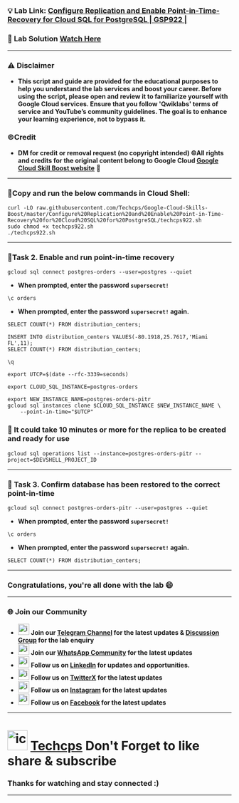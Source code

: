 
### 💡 Lab Link: [Configure Replication and Enable Point-in-Time-Recovery for Cloud SQL for PostgreSQL | GSP922 | ](https://www.cloudskillsboost.google/focuses/22795?parent=catalog)

### 🚀 Lab Solution [Watch Here](https://www.youtube.com/@techcps)

---

### ⚠️ Disclaimer
- **This script and guide are provided for  the educational purposes to help you understand the lab services and boost your career. Before using the script, please open and review it to familiarize yourself with Google Cloud services. Ensure that you follow 'Qwiklabs' terms of service and YouTube’s community guidelines. The goal is to enhance your learning experience, not to bypass it.**

### ©Credit
- **DM for credit or removal request (no copyright intended) ©All rights and credits for the original content belong to Google Cloud [Google Cloud Skill Boost website](https://www.cloudskillsboost.google/)** 🙏

---

### 🚨Copy and run the below commands in Cloud Shell:

```
curl -LO raw.githubusercontent.com/Techcps/Google-Cloud-Skills-Boost/master/Configure%20Replication%20and%20Enable%20Point-in-Time-Recovery%20for%20Cloud%20SQL%20for%20PostgreSQL/techcps922.sh
sudo chmod +x techcps922.sh
./techcps922.sh
```

---

### 🚀Task 2. Enable and run point-in-time recovery

```
gcloud sql connect postgres-orders --user=postgres --quiet
```
- **When prompted, enter the password `supersecret!`**

```
\c orders
```
- **When prompted, enter the password `supersecret!` again.**

```
SELECT COUNT(*) FROM distribution_centers;
```
```
INSERT INTO distribution_centers VALUES(-80.1918,25.7617,'Miami FL',11);
SELECT COUNT(*) FROM distribution_centers;
```

```
\q
```

```
export UTCP=$(date --rfc-3339=seconds)

export CLOUD_SQL_INSTANCE=postgres-orders

export NEW_INSTANCE_NAME=postgres-orders-pitr
gcloud sql instances clone $CLOUD_SQL_INSTANCE $NEW_INSTANCE_NAME \
    --point-in-time="$UTCP"
```

### 🚀 It could take 10 minutes or more for the replica to be created and ready for use

```
gcloud sql operations list --instance=postgres-orders-pitr --project=$DEVSHELL_PROJECT_ID
```

---

### 🚀 Task 3. Confirm database has been restored to the correct point-in-time



```
gcloud sql connect postgres-orders-pitr --user=postgres --quiet
```
- **When prompted, enter the password `supersecret!`**

```
\c orders
```
- **When prompted, enter the password `supersecret!` again.**

```
SELECT COUNT(*) FROM distribution_centers;
```


---

### Congratulations, you're all done with the lab 😄

---

### 🌐 Join our Community

- <img src="https://github.com/user-attachments/assets/a4a4b767-151c-461d-bca1-da6d4c0cd68a" alt="icon" width="25" height="25"> **Join our [Telegram Channel](https://t.me/Techcps) for the latest updates & [Discussion Group](https://t.me/Techcpschat) for the lab enquiry**
- <img src="https://github.com/user-attachments/assets/aa10b8b2-5424-40bc-8911-7969f29f6dae" alt="icon" width="25" height="25"> **Join our [WhatsApp Community](https://whatsapp.com/channel/0029Va9nne147XeIFkXYv71A) for the latest updates**
- <img src="https://github.com/user-attachments/assets/b9da471b-2f46-4d39-bea9-acdb3b3a23b0" alt="icon" width="25" height="25"> **Follow us on [LinkedIn](https://www.linkedin.com/company/techcps/) for updates and opportunities.**
- <img src="https://github.com/user-attachments/assets/a045f610-775d-432a-b171-97a2d19718e2" alt="icon" width="25" height="25"> **Follow us on [TwitterX](https://twitter.com/Techcps_/) for the latest updates**
- <img src="https://github.com/user-attachments/assets/84e23456-7ed3-402a-a8a9-5d2fb5b44849" alt="icon" width="25" height="25"> **Follow us on [Instagram](https://instagram.com/techcps/) for the latest updates**
- <img src="https://github.com/user-attachments/assets/fc77ddc4-5b3b-42a9-a8da-e5561dce0c70" alt="icon" width="25" height="25"> **Follow us on [Facebook](https://facebook.com/techcps/) for the latest updates**

---

# <img src="https://github.com/user-attachments/assets/6ee41001-c795-467c-8d96-06b56c246b9c" alt="icon" width="45" height="45"> [Techcps](https://www.youtube.com/@techcps) Don't Forget to like share & subscribe

### Thanks for watching and stay connected :)
---
